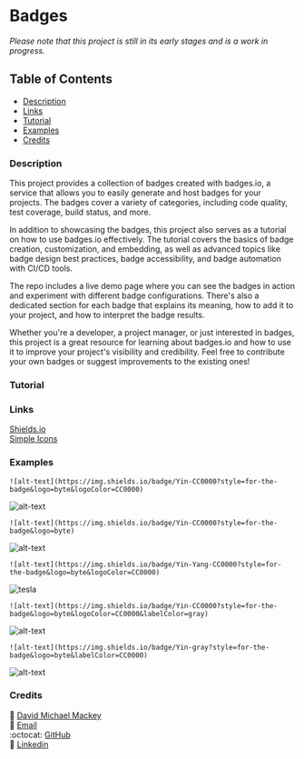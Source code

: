 # Badges

*Please note that this project is still in its early stages and is a work in progress.*

## Table of Contents

- [Description](#description)
- [Links](#links)
- [Tutorial](#tutorial)
- [Examples](#examples)
- [Credits](#credits)

### Description

This project provides a collection of badges created with badges.io, a service that allows you to easily generate and host badges for your projects. The badges cover a variety of categories, including code quality, test coverage, build status, and more.

In addition to showcasing the badges, this project also serves as a tutorial on how to use badges.io effectively. The tutorial covers the basics of badge creation, customization, and embedding, as well as advanced topics like badge design best practices, badge accessibility, and badge automation with CI/CD tools.

The repo includes a live demo page where you can see the badges in action and experiment with different badge configurations. There's also a dedicated section for each badge that explains its meaning, how to add it to your project, and how to interpret the badge results.

Whether you're a developer, a project manager, or just interested in badges, this project is a great resource for learning about badges.io and how to use it to improve your project's visibility and credibility. Feel free to contribute your own badges or suggest improvements to the existing ones!

### Tutorial

### Links

[Shields.io](https://shields.io/)
<br>
[Simple Icons](https://simpleicons.org/)

### Examples

`![alt-text](https://img.shields.io/badge/Yin-CC0000?style=for-the-badge&logo=byte&logoColor=CC0000)`

![alt-text](https://img.shields.io/badge/Yin-gray?style=for-the-badge&logo=byte&logoColor=CC0000)

`![alt-text](https://img.shields.io/badge/Yin-CC0000?style=for-the-badge&logo=byte)`

![alt-text](https://img.shields.io/badge/Yin-CC0000?style=for-the-badge&logo=byte)

`![alt-text](https://img.shields.io/badge/Yin-Yang-CC0000?style=for-the-badge&logo=byte&logoColor=CC0000)`

![tesla](https://img.shields.io/badge/Yin-Yang-CC0000?style=for-the-badge&logo=byte&logoColor=CC0000)

`![alt-text](https://img.shields.io/badge/Yin-CC0000?style=for-the-badge&logo=byte&logoColor=CC0000&labelColor=gray)`

![alt-text](https://img.shields.io/badge/Yin-CC0000?style=for-the-badge&logo=byte&logoColor=CC0000&labelColor=gray)

`![alt-text](https://img.shields.io/badge/Yin-gray?style=for-the-badge&logo=byte&labelColor=CC0000)`

![alt-text](https://img.shields.io/badge/Yin-gray?style=for-the-badge&logo=byte&labelColor=CC0000)


### Credits

:bust_in_silhouette: [David Michael Mackey](https://www.notion.so/davidmichaelmackey/David-Mackey-a59ce61a996840d6a933e3b135673467?pvs=4)
<br>
:email: [Email](mailto:davidmackey@hey.com)
<br>
:octocat: [GitHub](https://github.com/davidmichaelmackey/)
<br>
:briefcase: [Linkedin](https://linkedin.com/in/davidmichaelmackey/)
